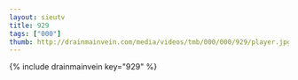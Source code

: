 ```yaml
--- 
layout: sieutv
title: 929
tags: ["000"]
thumb: http://drainmainvein.com/media/videos/tmb/000/000/929/player.jpg
---
```

{% include drainmainvein key="929" %} 
